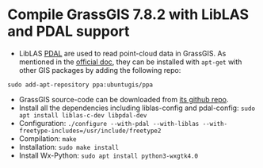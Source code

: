# Compile GrassGIS 7.8.2 with LibLAS and PDAL support
- LibLAS [PDAL](https://github.com/PDAL/PDAL) are used to read point-cloud data in GrassGIS. As mentioned in the [official doc](https://grasswiki.osgeo.org/wiki/Compile_and_Install_Ubuntu), they can be installed with `apt-get` with other GIS packages by adding the following repo:

```
sudo add-apt-repository ppa:ubuntugis/ppa
```
- GrassGIS source-code can be downloaded from [its github repo](https://github.com/OSGeo/grass/releases).
- Install all the dependencies including liblas-config and pdal-config: `sudo apt install liblas-c-dev libpdal-dev`
- Configuration: `./configure --with-pdal --with-liblas --with-freetype-includes=/usr/include/freetype2`
- Compilation: `make`
- Installation: `sudo make install`
- Install Wx-Python: `sudo apt install python3-wxgtk4.0`
